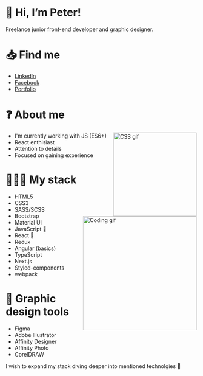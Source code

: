 # 👋 Hi, I’m Peter!
Freelance junior front-end developer and graphic designer.

# 📥 Find me

- [LinkedIn](https://www.linkedin.com/in/piotr-bątor/)
- [Facebook](https://www.facebook.com/piotr.bator.33/)
- [Portfolio](https://piotr-bator.pl/)

# ❓ About me

<img align="right" alt="CSS gif" width="220px" src="https://media2.giphy.com/media/13FrpeVH09Zrb2/giphy.gif?cid=ecf05e478tkbsn7d1slamceom3qxbgzx42y4ul9zed6qiwek&rid=giphy.gif&ct=g" />

- I'm currently working with JS (ES6+)
- React enthisiast
- Attention to details
- Focused on gaining experience

# 👨🏻‍💻 My stack

<img align="right" alt="Coding gif" width="300px" src="https://mograph.video/2HwFiEL" />

- HTML5
- CSS3
- SASS/SCSS
- Bootstrap
- Material UI
- JavaScript 💞
- React 💞️
- Redux
- Angular (basics)
- TypeScript
- Next.js
- Styled-components
- webpack

# 👀 Graphic design tools

- Figma
- Adobe Illustrator
- Affinity Designer
- Affinity Photo
- CorelDRAW

I wish to expand my stack diving deeper into mentioned technolgies 💞️

<!---
mizuris/mizuris is a ✨ special ✨ repository because its `README.md` (this file) appears on your GitHub profile.
You can click the Preview link to take a look at your changes.
--->
